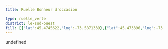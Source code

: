 ```yaml
---
title: Ruelle Bonheur d'occasion

type: ruelle_verte
district: le-sud-ouest
fill: [{"lat":45.4745622,"lng":-73.5871339},{"lat":45.473396,"lng":-73.584597}]
---
```


undefined